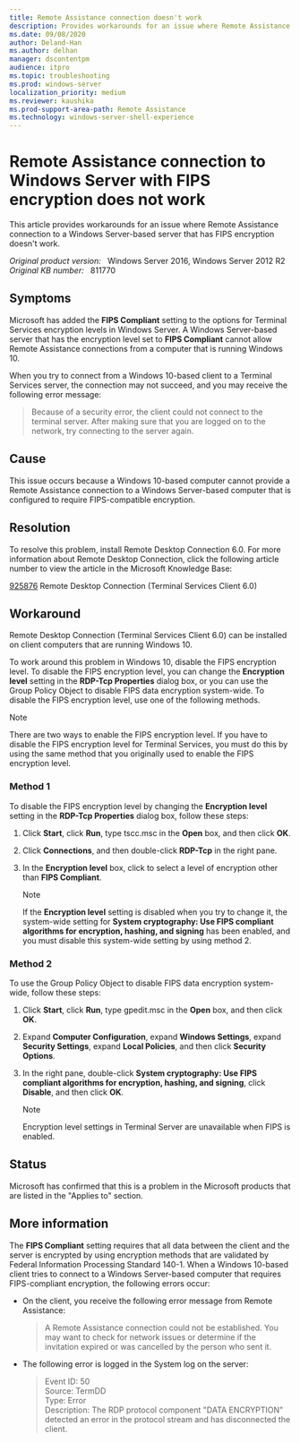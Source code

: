 ```yaml
---
title: Remote Assistance connection doesn't work
description: Provides workarounds for an issue where Remote Assistance connection to a Windows Server-based server that has FIPS encryption doesn't work.
ms.date: 09/08/2020
author: Deland-Han
ms.author: delhan
manager: dscontentpm
audience: itpro
ms.topic: troubleshooting
ms.prod: windows-server
localization_priority: medium
ms.reviewer: kaushika
ms.prod-support-area-path: Remote Assistance
ms.technology: windows-server-shell-experience
---
```

# Remote Assistance connection to Windows Server with FIPS encryption does not work

This article provides workarounds for an issue where Remote Assistance connection to a Windows Server-based server that has FIPS encryption doesn't work.

_Original product version:_ &nbsp; Windows Server 2016, Windows Server 2012 R2  
_Original KB number:_ &nbsp; 811770

## Symptoms

Microsoft has added the **FIPS Compliant** setting to the options for Terminal Services encryption levels in Windows Server. A Windows Server-based server that has the encryption level set to **FIPS Compliant** cannot allow Remote Assistance connections from a computer that is running Windows 10.

When you try to connect from a Windows 10-based client to a Terminal Services server, the connection may not succeed, and you may receive the following error message:  
> Because of a security error, the client could not connect to the terminal server. After making sure that you are logged on to the network, try connecting to the server again.

## Cause

This issue occurs because a Windows 10-based computer cannot provide a Remote Assistance connection to a Windows Server-based computer that is configured to require FIPS-compatible encryption.

## Resolution

To resolve this problem, install Remote Desktop Connection 6.0. For more information about Remote Desktop Connection, click the following article number to view the article in the Microsoft Knowledge Base:

[925876](https://support.microsoft.com/help/925876) Remote Desktop Connection (Terminal Services Client 6.0)  

## Workaround

Remote Desktop Connection (Terminal Services Client 6.0) can be installed on client computers that are running Windows 10.

To work around this problem in Windows 10, disable the FIPS encryption level. To disable the FIPS encryption level, you can change the **Encryption level** setting in the **RDP-Tcp Properties** dialog box, or you can use the Group Policy Object to disable FIPS data encryption system-wide. To disable the FIPS encryption level, use one of the following methods.

> [!NOTE]
> There are two ways to enable the FIPS encryption level. If you have to disable the FIPS encryption level for Terminal Services, you must do this by using the same method that you originally used to enable the FIPS encryption level.

### Method 1

To disable the FIPS encryption level by changing the **Encryption level** setting in the **RDP-Tcp Properties** dialog box, follow these steps:

1. Click **Start**, click **Run**, type tscc.msc in the **Open** box, and then click **OK**.
2. Click **Connections**, and then double-click **RDP-Tcp** in the right pane.
3. In the **Encryption level** box, click to select a level of encryption other than **FIPS Compliant**.

    > [!NOTE]
    > If the **Encryption level** setting is disabled when you try to change it, the system-wide setting for **System cryptography: Use FIPS compliant algorithms for encryption, hashing, and signing** has been enabled, and you must disable this system-wide setting by using method 2.

### Method 2

To use the Group Policy Object to disable FIPS data encryption system-wide, follow these steps:

1. Click **Start**, click **Run**, type gpedit.msc in the **Open** box, and then click **OK**.
2. Expand **Computer Configuration**, expand **Windows Settings**, expand **Security Settings**, expand **Local Policies**, and then click **Security Options**.
3. In the right pane, double-click **System cryptography: Use FIPS compliant algorithms for encryption, hashing, and signing**, click **Disable**, and then click **OK**.

    > [!NOTE]
    > Encryption level settings in Terminal Server are unavailable when FIPS is enabled.  

## Status

Microsoft has confirmed that this is a problem in the Microsoft products that are listed in the "Applies to" section.  

## More information

The **FIPS Compliant** setting requires that all data between the client and the server is encrypted by using encryption methods that are validated by Federal Information Processing Standard 140-1. When a Windows 10-based client tries to connect to a Windows Server-based computer that requires FIPS-compliant encryption, the following errors occur:

- On the client, you receive the following error message from Remote Assistance:

    > A Remote Assistance connection could not be established. You may want to check for network issues or determine if the invitation expired or was cancelled by the person who sent it.

- The following error is logged in the System log on the server:

    > Event ID: 50  
    Source: TermDD  
    Type: Error  
    Description: The RDP protocol component "DATA ENCRYPTION" detected an error in the protocol stream and has disconnected the client.
